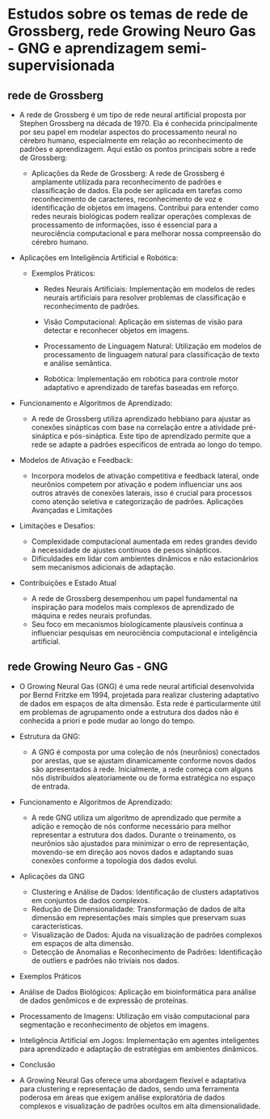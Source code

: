# Estudos sobre os temas de rede de Grossberg, rede Growing Neuro Gas - GNG e aprendizagem semi-supervisionada


## rede de Grossberg 
 - A rede de Grossberg é um tipo de rede neural artificial proposta por Stephen Grossberg na década de 1970. Ela é conhecida principalmente por seu papel em modelar aspectos do processamento neural no cérebro humano, especialmente em relação ao reconhecimento de padrões e aprendizagem. Aqui estão os pontos principais sobre a rede de Grossberg:
   - Aplicações da Rede de Grossberg: A rede de Grossberg é amplamente utilizada para reconhecimento de padrões e classificação de dados. Ela pode ser aplicada em tarefas como reconhecimento de caracteres, reconhecimento de voz e identificação de objetos em imagens. Contribui para entender como redes neurais biológicas podem realizar operações complexas de processamento de informações, isso é essencial para a neurociência computacional e para melhorar nossa compreensão do cérebro humano.
     
 - Aplicações em Inteligência Artificial e Robótica:
   - Exemplos Práticos: 
     - Redes Neurais Artificiais: Implementação em modelos de redes neurais artificiais para resolver problemas de classificação e reconhecimento de padrões.

     - Visão Computacional: Aplicação em sistemas de visão para detectar e reconhecer objetos em imagens.

     - Processamento de Linguagem Natural: Utilização em modelos de processamento de linguagem natural para classificação de texto e análise semântica.

     - Robótica: Implementação em robótica para controle motor adaptativo e aprendizado de tarefas baseadas em reforço.

 - Funcionamento e Algoritmos de Aprendizado:
     - A rede de Grossberg utiliza aprendizado hebbiano para ajustar as conexões sinápticas com base na correlação entre a atividade pré-sináptica e pós-sináptica. Este tipo de aprendizado permite que a rede se adapte a padrões específicos de entrada ao longo do tempo.
       
 - Modelos de Ativação e Feedback:
     - Incorpora modelos de ativação competitiva e feedback lateral, onde neurônios competem por ativação e podem influenciar uns aos outros através de conexões laterais, isso é crucial para processos como atenção seletiva e categorização de padrões. Aplicações Avançadas e Limitações
       
 - Limitações e Desafios:
     - Complexidade computacional aumentada em redes grandes devido à necessidade de ajustes contínuos de pesos sinápticos.
     - Dificuldades em lidar com ambientes dinâmicos e não estacionários sem mecanismos adicionais de adaptação.
       
 - Contribuições e Estado Atual
      - A rede de Grossberg desempenhou um papel fundamental na inspiração para modelos mais complexos de aprendizado de máquina e redes neurais profundas.
      - Seu foco em mecanismos biologicamente plausíveis continua a influenciar pesquisas em neurociência computacional e inteligência artificial.

##  rede Growing Neuro Gas - GNG

- O Growing Neural Gas (GNG) é uma rede neural artificial desenvolvida por Bernd Fritzke em 1994, projetada para realizar clustering adaptativo de dados em espaços de alta dimensão. Esta rede é particularmente útil em problemas de agrupamento onde a estrutura dos dados não é conhecida a priori e pode mudar ao longo do tempo.

- Estrutura da GNG: 
  - A GNG é composta por uma coleção de nós (neurônios) conectados por arestas, que se ajustam dinamicamente conforme novos dados são apresentados à rede. Inicialmente, a rede começa com alguns nós distribuídos aleatoriamente ou de forma estratégica no espaço de entrada.

- Funcionamento e Algoritmos de Aprendizado: 
  - A rede GNG utiliza um algoritmo de aprendizado que permite a adição e remoção de nós conforme necessário para melhor representar a estrutura dos dados. Durante o treinamento, os neurônios são ajustados para minimizar o erro de representação, movendo-se em direção aos novos dados e adaptando suas conexões conforme a topologia dos dados evolui.

- Aplicações da GNG
  - Clustering e Análise de Dados: Identificação de clusters adaptativos em conjuntos de dados complexos.
  - Redução de Dimensionalidade: Transformação de dados de alta dimensão em representações mais simples que preservam suas características.
  - Visualização de Dados: Ajuda na visualização de padrões complexos em espaços de alta dimensão.
  - Detecção de Anomalias e Reconhecimento de Padrões: Identificação de outliers e padrões não triviais nos dados.
    
 - Exemplos Práticos
  - Análise de Dados Biológicos: Aplicação em bioinformática para análise de dados genômicos e de expressão de proteínas.
  - Processamento de Imagens: Utilização em visão computacional para segmentação e reconhecimento de objetos em imagens.
  - Inteligência Artificial em Jogos: Implementação em agentes inteligentes para aprendizado e adaptação de estratégias em ambientes dinâmicos.
    
- Conclusão
 - A Growing Neural Gas oferece uma abordagem flexível e adaptativa para clustering e representação de dados, sendo uma ferramenta poderosa em áreas que exigem análise exploratória de dados complexos e visualização de padrões ocultos em alta dimensionalidade.




